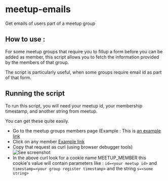 # meetup-emails
Get emails of users part of a meetup group

## How to use : 
For some meetup groups that require you to fillup a form before you can be added as member, this script allows you to fetch the information provided by the members of that group.

The script is particularly useful, when some groups require email id as part of that form.

## Running the script

To run this script, you will need your meetup id, your membership timestamp, and another string from meetup.

You can get these quite easily.
* Go to the meetup groups members page (Example : This is [an example link]( http://www.meetup.com/Small-Business-from-Concept-to-Startup/members/)
* Click on any member [Example link](http://www.meetup.com/Small-Business-from-Concept-to-Startup/members/30428102/)
* Copy that request as curl (using browser debugger tools) ![See screenshot](http://s31.postimg.org/e0iy85pzv/Screen_Shot_2016_06_13_at_3_06_42_pm.png)
* In the above curl look for a cookie name MEETUP_MEMBER
  this cookie's value will contain parameters like : `id=<your meetup id>` and 
  `timestamp=<your group register timestamp>`
  and the string `s=<some string>`
